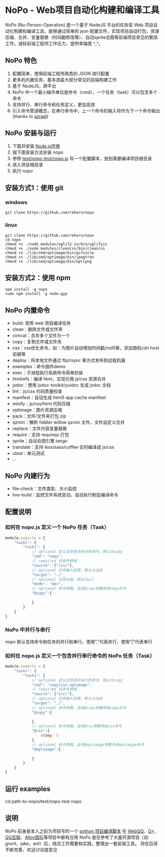 # NoPo - Web项目自动化构建和编译工具
NoPo (No-Person-Operation) 是一个基于 NodeJS 平台的任务型 Web 项目自动化构建和编译工具，能够通过简单的 json 配置文件，实现项目自动打包，资源压缩、合并、变量替换（时间戳修改等）、自动sprite合图等前端项目常见的繁琐工作，减轻前端工程师工作压力，提供幸福感 ^_^。

## NoPo 特色
1. 配置简单，使用前端工程师熟悉的 JSON 进行配置
2. 更多的内置任务，基本涵盖大部分常见的前端构建工作
3. 基于 NodeJS，跨平台
4. NoPo 中一个最小操作单位是命令（cmd），一个任务（task）可以包含多个命令
5. 支持并行、串行命令和任务定义，更加高效
6. 引入命令管道概念，在串行命令中，上一个命令的输入将作为下一个命令输出 (thanks to [azrael](https://github.com/iazrael/))

## NoPo 安装与运行
1. 下载并安装 [Node.js环境](http://nodejs.org)
2. 按下面安装方法安装 nopo
3. 参照 [test/nopo-test/nopo.js](https://github.com/rehorn/nopo/blob/master/test/nopo-test/nopo.js) 写一个配置脚本，放到需要编译项目根目录
4. 进入项目根目录
5. 执行 nopo 

## 安装方式1：使用 git
### windows
```shell
git clone https://github.com/rehorn/nopo
```
### linux
```shell
git clone https://github.com/rehorn/nopo
cd nopo
chmod +x ./node_modules/uglify-js/bin/uglifyjs
chmod +x ./node_modules/cleancss/bin/cleancss
chmod +x ./lib/cmd/optimage/bin/gifsicle
chmod +x ./lib/cmd/optimage/bin/jpegtran
chmod +x ./lib/cmd/optimage/bin/optipng
```

## 安装方式2：使用 npm
```shell
npm install -g nopo
sudo npm install -g node-gyp
```

## NoPo 内置命令
* build: 常用 web 项目编译任务
* clean：删除文件或文件夹
* concat：合并多个文件为一个
* copy：复制文件或文件夹
* css：css优化命令，如：为图片自动增加时间戳/md5等，添加随机cdn host前缀等
* deploy：将本地文件通过 ftp/rsync 等方式发布到远程机器
* examples：命令插件demo
* exec：子进程执行系统命令简单封装
* htmlrefs：编译 html，实现引用 js/css 资源合并
* jsdoc：使用 jsdoc-toolkit/yuidoc 生成 jsdoc 文档
* lint：js/css 代码质量检查
* manifest：自动生成 html5 app cache manifest
* minify：js/css/html 代码压缩
* optimage：图片资源压缩
* pack：文件/文件夹打包 zip
* qzmin：解析 fiddler willow qzmin 文件，文件自定义合并
* replace：文件内容变量替换
* require：支持 requirejs 打包
* sprite：自动合图引擎 tango
* translate：支持 less/sass/coffee 实时编译成 js/css
* utest：单元测试
* ...

## NoPo 内建行为
* file-check：文件类型、大小监控
* live-build：监控文件系统变动，自动执行制定编译命令

## 配置说明
### 如何在 nopo.js 定义一个 NoPo 任务（Task）
```js
module.exports = {
    "tasks": {
        "task1": {
            // optional 定义该任务中执行的命令，默认为copy
            "cmd": "copy",
            // required 任务作用域
            "source": ["css/"],
            // optional 任务输入目录，默认为当前
            "target": "./",
            // optional 任务分组，默认为all
            "mode": "dev",
            // optional 命令参数，会将@copy参数传给copy命令
            "@copy":{
                
            }
        }
    }   
}
```
### NoPo 中并行与串行
nopo 默认支持命令和任务的并行和串行，使用“,”代表并行，使用“|”代表串行

### 如何在 nopo.js 定义一个包含并行串行命令的 NoPo 任务（Task）
```js
module.exports = {
    "tasks": {
        "task1": {
            // optional 定义该任务中执行的命令，默认为copy
            "cmd": "copy|css,optimage",
            // required 任务作用域
            "source": ["src/"],
            // optional 任务输入目录，默认为当前
            "target": "./",
            // optional 命令参数，会将@copy参数传给copy命令
            "@copy":{
                
            },
            // optional 命令参数，会将@css参数传给css命令
            "@css":{
                stamp: 1
            },
            // optional 命令参数，会将@optimage参数传给optimage命令
            "@optimage":{
                
            }
        }
    }   
}
```

## 运行 examples
cd path-to-nopo/test/nopo-test
nopo

## 说明
NoPo 前身是本人之前为项目写的一个 [python 项目编译脚本](https://github.com/rehorn/webcompiler.git)
在 [WebQQ](http://web.qq.com)、[Q+](http://www.qplus.com)、[QQ互联](http://connect.qq.com)、[Alloy团队](http://alloyteam.github.com)等项目中都有应用
NoPo 是在参考了大量开源项目（如grunt，jake，ant）后，结合工作需要和实践，整理出一套前端工具。
将在后续不断完善，欢迎讨论提意见